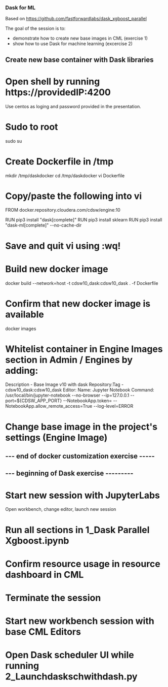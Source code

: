 ### Dask for ML
Based on https://github.com/fastforwardlabs/dask_xgboost_parallel

The goal of the session is to:
- demonstrate how to create new base images in CML (exercise 1)
- show how to use Dask for machine learning (excercise 2)

## Create new base container with Dask libraries
# Open shell by running https://providedIP:4200
Use centos as loging and password provided in the presentation.

# Sudo to root
sudo su

# Create Dockerfile in /tmp
mkdir /tmp/daskdocker
cd /tmp/daskdocker
vi Dockerfile

# Copy/paste the following into vi
FROM docker.repository.cloudera.com/cdsw/engine:10

RUN pip3 install "dask[complete]"
RUN pip3 install sklearn
RUN pip3 install "dask-ml[complete]" --no-cache-dir

# Save and quit vi using :wq!

# Build new docker image
docker build --network=host -t cdsw10_dask:cdsw10_dask . -f Dockerfile

# Confirm that new docker image is available
docker images

# Whitelist container in Engine Images section in Admin / Engines by adding:
Description - Base Image v10 with dask
Repository:Tag - cdsw10_dask:cdsw10_dask
Editor:
Name: Jupyter Notebook
Command:
/usr/local/bin/jupyter-notebook --no-browser --ip=127.0.0.1 --port=${CDSW_APP_PORT} --NotebookApp.token= --NotebookApp.allow_remote_access=True --log-level=ERROR

# Change base image in the project's settings (Engine Image)

## --- end of docker customization exercise -----
## --- beginning of Dask exercise ---------

# Start new session with JupyterLabs
Open workbench, change editor, launch new session

# Run all sections in 1_Dask Parallel Xgboost.ipynb

# Confirm resource usage in resource dashboard in CML

# Terminate the session

# Start new workbench session with base CML Editors

# Open Dask scheduler UI while running 2_Launchdaskschwithdash.py
